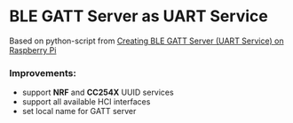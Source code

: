 # BLE GATT Server as UART Service

Based on python-script from [Creating BLE GATT Server (UART Service) on Raspberry Pi](https://scribles.net/creating-ble-gatt-server-uart-service-on-raspberry-pi/)

### Improvements:
* support **NRF** and **CC254X** UUID services
* support all available HCI interfaces
* set local name for GATT server
